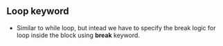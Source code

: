 ## Loop keyword

- Similar to while loop, but intead we have to specify the break logic for loop inside the block using <b>break</b> keyword.
